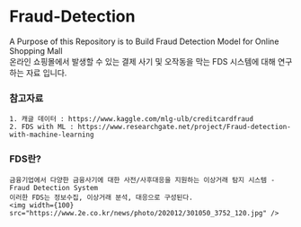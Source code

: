 # Fraud-Detection
A Purpose of this Repository is to Build Fraud Detection Model for Online Shopping Mall <br />
온라인 쇼핑몰에서 발생할 수 있는 결제 사기 및 오작동을 막는 FDS 시스템에 대해 연구하는 자료 입니다. 

### 참고자료
```
1. 캐글 데이터 : https://www.kaggle.com/mlg-ulb/creditcardfraud
2. FDS with ML : https://www.researchgate.net/project/Fraud-detection-with-machine-learning
```

### FDS란?
```
금융기업에서 다양한 금융사기에 대한 사전/사후대응을 지원하는 이상거래 탐지 시스템 - Fraud Detection System
이러한 FDS는 정보수집, 이상거래 분석, 대응으로 구성된다. 
<img width={100} src="https://www.2e.co.kr/news/photo/202012/301050_3752_120.jpg" />
```
```
```
